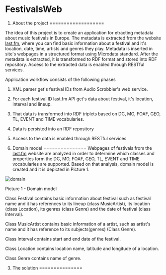 FestivalsWeb
============

1. About the project
===================

The idea of this project is to create an application for etracting metadata about music festivals in Europe. The metadata is extracted from the website [last.fm](http://www.last.fm/), where you can find basic information about a festival and it's location, date, time, artists and genres they play. Metadata is inserted in site's webpages in a structured format using Microdata standard. After the metadata is extracted, it is transformed to RDF format and stored into RDF repository. Access to the extracted data is enabled through RESTful services.

Application workflow consists of the following phases

1. XML parser get's festival IDs from Audio Scrobbler's web service.
2. For each festival ID last.fm API get's data about festival, it's location, interval and lineup.
3. That data is transformed into RDF triplets based on DC, MO, FOAF, GEO, TL, EVENT and TIME vocabularies.
4. Data is persisted into an RDF repository
5. Access to the data is enabled through RESTful services


2. Domain model
===============
Webpages of festivals from the [last.fm](http://www.last.fm/) website are analyzed in order to determine which classes and properties form the DC, MO, FOAF, GEO, TL, EVENT and TIME vocabularies are supported. Based on that analysis, domain model is created and it is depicted in Picture 1.

![domain](https://github.com/TheCoa/FestivalsWeb/blob/master/docs/image/domain_model.png)

Picture 1 - Domain model

Class Festival contains basic information about festival such as festival name and it has references to its lineup (class MusicArtist), its location (class Location), its genres (class Genre) and the date of festival (class Interval).

Class MusicArtist contains basic information of a artist, such as artist's name and it has reference to its subjects(genres) (Class Genre).

Class Interval contains start and end date of the festival.

Class Location contains location name, latitude and longitude of a location.

Class Genre contains name of genre.

3. The solution
===============

